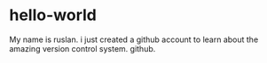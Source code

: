 # hello-world
My name is ruslan. i just created a github account to learn about the amazing version control system. github.
